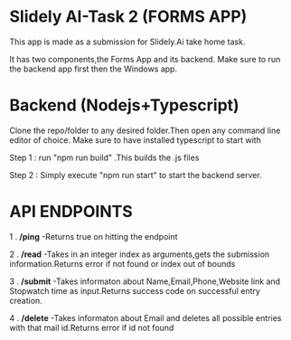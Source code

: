 # Slidely AI-Task 2 (FORMS APP)

This app is made as a submission for Slidely.Ai take home task.

It has two components,the Forms App and its backend.
Make sure to run the backend app first then the Windows app.

# Backend (Nodejs+Typescript)

Clone the repo/folder to any desired folder.Then open any command line editor of choice.
Make sure to have installed typescript to start with

Step 1 : run "npm run build" .This builds the .js files

Step 2 : Simply execute "npm run start" to start the backend server.

# API ENDPOINTS
1 . **/ping**
  -Returns true on hitting the endpoint
  
2 . **/read**
  -Takes in an integer index as arguments,gets the submission information.Returns error if not found or index out of bounds
  
3 . **/submit**
  -Takes informaton about Name,Email,Phone,Website link and Stopwatch time as input.Returns success code on successful entry creation.
  
4 . **/delete**
  -Takes informaton about Email and deletes all possible entries with that mail id.Returns error if id not found
